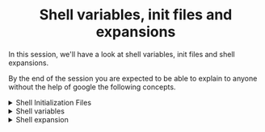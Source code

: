 <h1 align='center'> Shell variables, init files and expansions </h1>

In this session, we'll have a look at shell variables, init files and shell expansions.

By the end of the session you are expected to be able to explain to anyone without the help of google the following concepts.


<details>
<summary>Shell Initialization Files</summary>
<ul>
<li>Different shell modes </li>
<li>What are the /etc/profile file and the /etc/profile.d directory</li>
<li>What is the ~/.bashrc file</li>
<li>What are shell init files and some example of those</li>
<li>Types of init files</li>
<li>Examples of system wide init files </li>
<li>Examaples of user-specific init files </li>
<li>Order of activation of system-wide initialization files and user-specific initialization files based on shell mode: </li>
</ul>
</details>


<details>
<summary>Shell variables </summary>
<li>What is the difference between a local and a global variable</li>
<li>What is a reserved variable</li>
<li>How to create, update, delete and use shell variables</li>
<li>What are the roles of the following reserved variables: <code>HOME</code>, <code>PATH</code>, <code>PS1</code></li>
<li>What are special parameters</li>
<li>What is the special parameter <code>$?</code>?</li>
</details>


<details>
<summary>Shell expansion</summary>
<li>What is shell expansion?</li>
<li>The different types of shell expansion</li>
<li>Brace expansion</li>
<li>Tilde expansion.</li>
<li>Parameter and variable expansion</li>
<li>Command substitution</li>
<li>Arithmetic expansion</li>
<li>Word splitting</li>
<li>What is the difference between single and double quotes and how to use them properly</li>

</details>